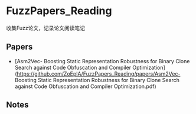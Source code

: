 # FuzzPapers_Reading


收集Fuzz论文，记录论文阅读笔记

## Papers

+ [Asm2Vec- Boosting Static Representation Robustness for Binary Clone Search against Code Obfuscation and Compiler Optimization](https://github.com/ZoEplA/FuzzPapers_Reading/papers/Asm2Vec- Boosting Static Representation Robustness for Binary Clone Search against Code Obfuscation and Compiler Optimization.pdf)

## Notes

